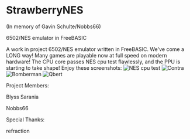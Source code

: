 StrawberryNES
==================

(In memory of Gavin Schulte/Nobbs66)

6502/NES emulator in FreeBASIC

A work in project 6502/NES emulator written in FreeBASIC. We've come a LONG way! Many games are playable now
at full speed on modern hardware! The CPU core passes NES cpu test flawlessly, and the PPU is starting to take shape!
Enjoy these screenshots:
![NES cpu test](http://i.imgur.com/vRsefZT.png "NES cpu test")
![Contra](http://i.imgur.com/iZV05Ae.png "Contra")
![Bomberman](http://i.imgur.com/wjO2Lv7.png "Bomberman")
![Qbert](http://i.imgur.com/d5uY8QR.png "Qbert")


Project Members:

Blyss Sarania

Nobbs66

Special Thanks:

refraction


